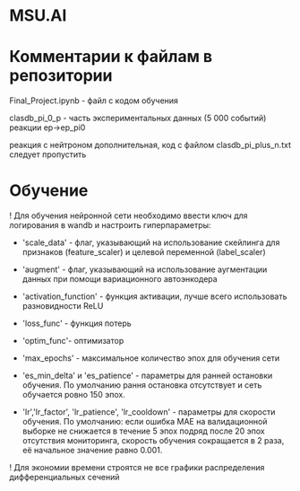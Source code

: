 # MSU.AI


# Комментарии к файлам в репозитории  

Final_Project.ipynb - файл с кодом обучения 

clasdb_pi_0_p - часть экспериментальных данных (5 000 событий) реакции ep->ep_pi0

реакция с нейтроном дополнительная, код с файлом clasdb_pi_plus_n.txt следует пропустить

# Обучение

! Для обучения нейронной сети необходимо ввести ключ для логирования в wandb и настроить гиперпараметры:

- 'scale_data' - флаг, указывающий на использование скейлинга для признаков (feature_scaler) и целевой переменной (label_scaler)

- 'augment' - флаг, указывающий на использование аугментации данных при помощи вариационного автоэнкодера
    
- 'activation_function' - функция активации, лучше всего использовать разновидности ReLU

- 'loss_func' - функция потерь

- 'optim_func'- оптимизатор

- 'max_epochs' - максимальное количество эпох для обучения сети

- 'es_min_delta' и 'es_patience' - параметры для ранней остановки обучения. По умолчанию рання остановка отсутствует и сеть обучается ровно 150 эпох.

- 'lr','lr_factor', 'lr_patience', 'lr_cooldown' - параметры для скорости обучения. По умолчанию: если ошибка MAE на валидационной выборке не снижается в течение 5 эпох подряд после 20 эпох отсутствия мониторинга, скорость обучения сокращается в 2 раза, её начальное значение равно 0.001.

! Для экономии времени строятся не все графики распределения дифференциальных сечений


